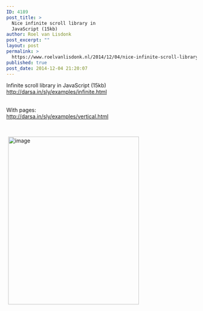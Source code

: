 ```yaml
---
ID: 4189
post_title: >
  Nice infinite scroll library in
  JavaScript (15kb)
author: Roel van Lisdonk
post_excerpt: ""
layout: post
permalink: >
  https://www.roelvanlisdonk.nl/2014/12/04/nice-infinite-scroll-library-in-javascript-15kb/
published: true
post_date: 2014-12-04 21:20:07
---
```

<p>Infinite scroll library in JavaScript (15kb)   <br /><a href="http://darsa.in/sly/examples/infinite.html">http://darsa.in/sly/examples/infinite.html</a></p>  <p>   <br />With pages:    <br /><a href="http://darsa.in/sly/examples/vertical.html">http://darsa.in/sly/examples/vertical.html</a></p>  <p>&#160;</p>  <p><a href="http://www.roelvanlisdonk.nl/wp-content/uploads/2014/12/image4.png" rel="lightbox"><img title="image" style="border-top: 0px; border-right: 0px; background-image: none; border-bottom: 0px; padding-top: 0px; padding-left: 0px; margin: 0px 5px; border-left: 0px; display: inline; padding-right: 0px" border="0" alt="image" src="http://www.roelvanlisdonk.nl/wp-content/uploads/2014/12/image_thumb4.png" width="346" height="443" /></a></p>